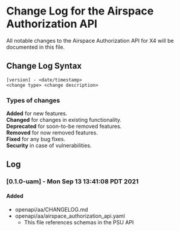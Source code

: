 # Change Log for the Airspace Authorization API
All notable changes to the Airspace Authorization API for X4 will be documented in this file.
  
## Change Log Syntax
``[version] - <date/timestamp>``  
``<change type> <change description>``    
  
### Types of changes
__Added__ for new features.  
__Changed__ for changes in existing functionality.  
__Deprecated__ for soon-to-be removed features.  
__Removed__ for now removed features.  
__Fixed__ for any bug fixes.  
__Security__ in case of vulnerabilities.  
  
## Log  

### [0.1.0-uam] - Mon Sep 13 13:41:08 PDT 2021 
#### Added
- openapi/aa/CHANGELOG.md
- openapi/aa/airspace_authorization_api.yaml 
    - This file references schemas in the PSU API



